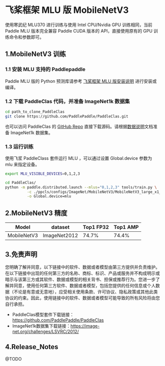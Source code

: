 # 飞桨框架 MLU 版 MobileNetV3

使用寒武纪 MLU370 进行训练与使用 Intel CPU/Nvidia GPU 训练相同，当前 Paddle MLU 版本完全兼容 Paddle CUDA 版本的 API，直接使用原有的 GPU 训练命令和参数即可。

## 1.MobileNetV3 训练

### 1.1 安装 MLU 支持的 Paddlepaddle

Paddle MLU 版的 Python 预测库请参考 [飞桨框架 MLU 版安装说明](../../install/paddle_install_cn.md) 进行安装或编译。


### 1.2 下载 PaddleClas 代码，并准备 ImageNet1k 数据集

```bash
cd path_to_clone_PaddleClas
git clone https://github.com/PaddlePaddle/PaddleClas.git
```
也可以访问 PaddleClas 的 [GitHub Repo](https://github.com/PaddlePaddle/PaddleClas) 直接下载源码。请根据[数据说明](https://github.com/PaddlePaddle/PaddleClas/blob/release/2.4/docs/zh_CN/data_preparation/classification_dataset.md)文档准备 ImageNet1k 数据集。

### 1.3 运行训练

使用飞浆 PaddleClass 套件运行 MLU ，可以通过设置 Global.device 参数为 mlu 来指定设备。

```bash
export MLU_VISIBLE_DEVICES=0,1,2,3

cd PaddleClas/
python -m paddle.distributed.launch --mlus="0,1,2,3" tools/train.py \
          -c ./ppcls/configs/ImageNet/MobileNetV3/MobileNetV3_large_x1_0.yaml \
          -o Global.device=mlu
```
## 2.MobileNetV3 精度
| Model | dataset |Top1 FP32| Top1 AMP | 
| ------------- |------------- | ------------- |------------- |
| MobileNetV3 | ImageNet2012 | 74.7% | 74.4% |

## 3.免责声明
您明确了解并同意，以下链接中的软件、数据或者模型由第三方提供并负责维护。在以下链接中出现的任何第三方的名称、商标、标识、产品或服务并不构成明示或暗示与该第三方或其软件、数据或模型的相关背书、担保或推荐行为。您进一步了解并同意，使用任何第三方软件、数据或者模型，包括您提供的任何信息或个人数据（不论是有意或无意地），应受相关使用条款、许可协议、隐私政策或其他此类协议的约束。因此，使用链接中的软件、数据或者模型可能导致的所有风险将由您自行承担。
- PaddleClas模型套件下载链接：https://github.com/PaddlePaddle/PaddleClas
- ImageNet1k数据集下载链接：https://image-net.org/challenges/LSVRC/2012/

## 4.Release_Notes
@TODO